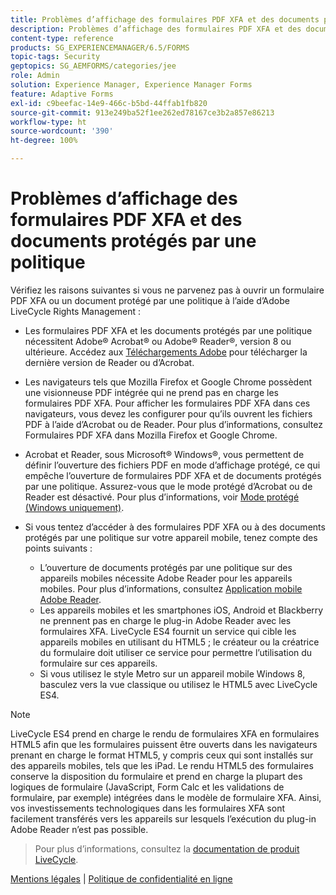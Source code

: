 ```yaml
---
title: Problèmes d’affichage des formulaires PDF XFA et des documents protégés par une politique
description: Problèmes d’affichage des formulaires PDF XFA et des documents protégés par une politique
content-type: reference
products: SG_EXPERIENCEMANAGER/6.5/FORMS
topic-tags: Security
geptopics: SG_AEMFORMS/categories/jee
role: Admin
solution: Experience Manager, Experience Manager Forms
feature: Adaptive Forms
exl-id: c9beefac-14e9-466c-b5bd-44ffab1fb820
source-git-commit: 913e249ba52f1ee262ed78167ce3b2a857e86213
workflow-type: ht
source-wordcount: '390'
ht-degree: 100%

---
```


# Problèmes d’affichage des formulaires PDF XFA et des documents protégés par une politique

Vérifiez les raisons suivantes si vous ne parvenez pas à ouvrir un formulaire PDF XFA ou un document protégé par une politique à l’aide d’Adobe LiveCycle Rights Management :

* Les formulaires PDF XFA et les documents protégés par une politique nécessitent Adobe® Acrobat® ou Adobe® Reader®, version 8 ou ultérieure. Accédez aux [Téléchargements Adobe](https://www.adobe.com/downloads.html) pour télécharger la dernière version de Reader ou d’Acrobat.
* Les navigateurs tels que Mozilla Firefox et Google Chrome possèdent une visionneuse PDF intégrée qui ne prend pas en charge les formulaires PDF XFA. Pour afficher les formulaires PDF XFA dans ces navigateurs, vous devez les configurer pour qu’ils ouvrent les fichiers PDF à l’aide d’Acrobat ou de Reader. Pour plus d’informations, consultez Formulaires PDF XFA dans Mozilla Firefox et Google Chrome.
* Acrobat et Reader, sous Microsoft® Windows®, vous permettent de définir l’ouverture des fichiers PDF en mode d’affichage protégé, ce qui empêche l’ouverture de formulaires PDF XFA et de documents protégés par une politique. Assurez-vous que le mode protégé d’Acrobat ou de Reader est désactivé. Pour plus d’informations, voir [Mode protégé (Windows uniquement)](https://helpx.adobe.com/acrobat/kb/end-of-support-acrobat-x-reader-x.html).
* Si vous tentez d’accéder à des formulaires PDF XFA ou à des documents protégés par une politique sur votre appareil mobile, tenez compte des points suivants :

   * L’ouverture de documents protégés par une politique sur des appareils mobiles nécessite Adobe Reader pour les appareils mobiles. Pour plus d’informations, consultez [Application mobile Adobe Reader](https://www.adobe.com/in/acrobat/mobile/acrobat-reader.html).
   * Les appareils mobiles et les smartphones iOS, Android et Blackberry ne prennent pas en charge le plug-in Adobe Reader avec les formulaires XFA. LiveCycle ES4 fournit un service qui cible les appareils mobiles en utilisant du HTML5 ; le créateur ou la créatrice du formulaire doit utiliser ce service pour permettre l’utilisation du formulaire sur ces appareils.
   * Si vous utilisez le style Metro sur un appareil mobile Windows 8, basculez vers la vue classique ou utilisez le HTML5 avec LiveCycle ES4.

>[!NOTE]
>
>LiveCycle ES4 prend en charge le rendu de formulaires XFA en formulaires HTML5 afin que les formulaires puissent être ouverts dans les navigateurs prenant en charge le format HTML5, y compris ceux qui sont installés sur des appareils mobiles, tels que les iPad. Le rendu HTML5 des formulaires conserve la disposition du formulaire et prend en charge la plupart des logiques de formulaire (JavaScript, Form Calc et les validations de formulaire, par exemple) intégrées dans le modèle de formulaire XFA. Ainsi, vos investissements technologiques dans les formulaires XFA sont facilement transférés vers les appareils sur lesquels l’exécution du plug-in Adobe Reader n’est pas possible.
>>Pour plus d’informations, consultez la [documentation de produit LiveCycle](https://business.adobe.com/products/experience-manager/forms/aem-forms.html).

[Mentions légales](https://chl-author-preview.corp.adobe.com/content/help/fr/legal/legal-notices.html) | [Politique de confidentialité en ligne](https://www.adobe.com/privacy.html)
